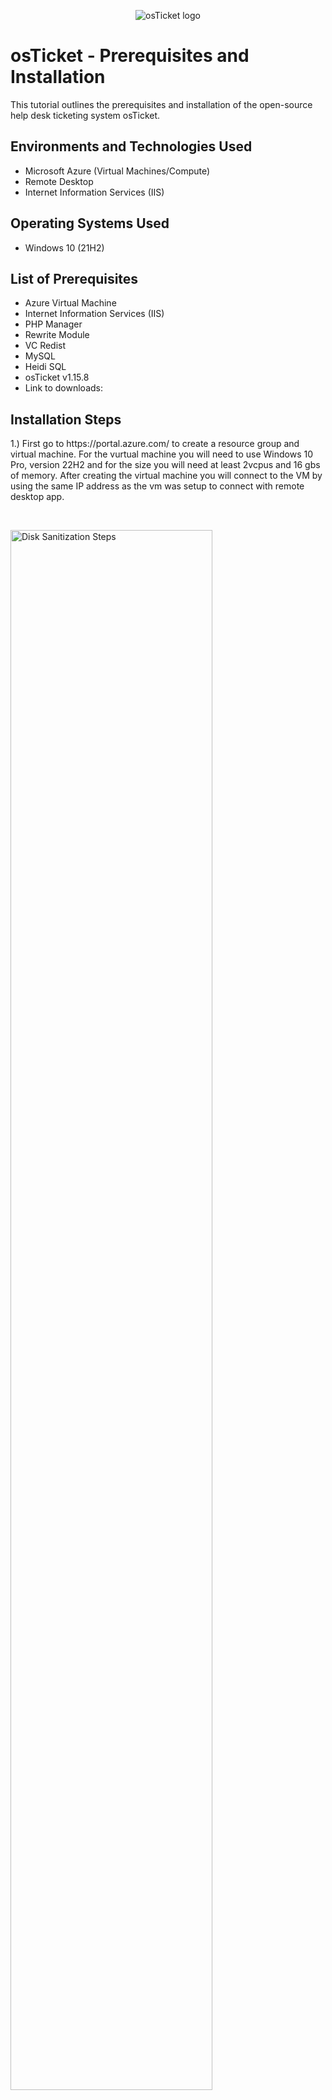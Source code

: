 <p align="center">
<img src="https://i.imgur.com/Clzj7Xs.png" alt="osTicket logo"/>
</p>

<h1>osTicket - Prerequisites and Installation</h1>
This tutorial outlines the prerequisites and installation of the open-source help desk ticketing system osTicket.<br />



<h2>Environments and Technologies Used</h2>

- Microsoft Azure (Virtual Machines/Compute)
- Remote Desktop
- Internet Information Services (IIS)

<h2>Operating Systems Used </h2>

- Windows 10</b> (21H2)

<h2>List of Prerequisites</h2>

- Azure Virtual Machine
- Internet Information Services (IIS)
- PHP Manager
- Rewrite Module
- VC Redist
- MySQL
- Heidi SQL
- osTicket v1.15.8
- Link to downloads:

<h2>Installation Steps</h2>
1.) First go to https://portal.azure.com/ to create a resource group and virtual machine.
For the vurtual machine you will need to use Windows 10 Pro, version 22H2 and for the size you will need at least 2vcpus and 16 gbs of memory.
After creating the virtual machine you will connect to the VM by using the same IP address as the vm was setup to connect with remote desktop app.
</p>
<br />

<p>
  
<p>

  
  <img src="https://github.com/CynthiaBrady/osticket-prereqs/assets/160746865/52c26df6-a890-4068-9177-3cf6b5946b7a" height="80%" width="80%" alt="Disk Sanitization Steps"/>
</p>
 <img src="https://github.com/CynthiaBrady/osticket-prereqs/assets/160746865/4798867e-b47e-42ae-b5e0-17eaa74b626e" height="80%" width="80%" alt="Disk Sanitization Steps"/> 

</p>




<p>


 


  <img src="https://github.com/CynthiaBrady/osticket-prereqs/assets/160746865/7f11d9d3-9fa6-44e6-92a0-563dc37aa441" height="80%" width="80%" alt="Disk Sanitization Steps"/>
</p>
<p>

  2.)After pasting the IP address in remote desktop log in with the user name and password that you used when you created your VM.  </p>
<br />

<p>

  
  <img src="https://github.com/CynthiaBrady/osticket-prereqs/assets/160746865/dd081a73-13a6-4de0-b590-ad259e89403d" height="80%" width="80%" alt="Disk Sanitization Steps"/>
</p>
<p>
3.) Once logged in the VM go to start menu, click run and type in control panel.  
</p>
<br />

<p>
<img src="https://github.com/CynthiaBrady/osticket-prereqs/assets/160746865/2085ba05-1b14-40eb-bd22-a4fa9bea5e55" height=" height="80%" width="80%" alt="Disk Sanitization Steps"/>
</p>
<p>
4.) From control panel click on programs. 
</p>
<br />


<img src="https://github.com/CynthiaBrady/osticket-prereqs/assets/160746865/bd5bac3a-28da-454e-aca1-4045a2b98637" height="80%" width="80%" alt="Disk Sanitization Steps"/>
</p>
<p>
5.) In programs you will click on Window features on or off.
</p>
<br />


<img src="https://github.com/CynthiaBrady/osticket-prereqs/assets/160746865/4def1848-cc74-4879-824e-7ea73503052f" height="80%" width="80%" alt="Disk Sanitization Steps"/>
</p>
<p>
6.)You will Install/Enable in Windows with CGI and Common HTTP Features.
 
-World Wide Web Services->Application Development Features->
  
 - [X]CGI
  
 - [X]Common HTTP Features (make sure all features are selected.)
</p>
<br />


<img src="https://github.com/CynthiaBrady/osticket-prereqs/assets/160746865/d266cc7b-d624-441c-ad61-509cc5e88fc2" height="80%" width="80%" alt="Disk Sanitization Steps"/>
</p>
<p>

</p>
<br />

<img src="https://github.com/CynthiaBrady/osticket-prereqs/assets/160746865/774b678b-8668-4b4a-a232-3ca8b8aa05fc" height="80%" width="80%" alt="Disk Sanitization Steps"/>
</p>
<p>
7.)To make sure ISS is installed you can open a web brower and type in 127.0.0.1 and the page should look like this. 
</p>
<br />

</p>
<br />


<img src="https://github.com/CynthiaBrady/osticket-prereqs/assets/160746865/5d16c692-1953-4a8f-9171-7d03a7f83e49" height="80%" width="80%" alt="Disk Sanitization Steps"/>
</p>
<p>
8.)From the Installation Files,download and install PHP Mananger for IIS (PHPManagerForIIS_V1/5.0.msi) To install go through the wizard install and complete the install. 
 
9.)From the Intallation Files, download Rewrite Module(rewrite_en-US.msi) right click and install.

10.)Create a folder in the C Drive named PHP

11.)From the Installation Files,download and PHP 7.3.8 (php-7.3.8-nts-Win32-VC15-X86.zip) and unzip the contents into C:\PHP

!! ATTENTION!! if this appears,close to "keep" the file:


<img src="https://github.com/CynthiaBrady/osticket-prereqs/assets/160746865/ff46864c-9eeb-4247-a41c-9033115f3ef1" height="80%" width="80%" alt="Disk Sanitization Steps"/>
</p>
<p>
12.)Once downloaded then you right click on the file and click extract all into folder PHP folder on the C drive.
</p>
<br />

</p>
<br />

<img src="https://github.com/CynthiaBrady/osticket-prereqs/assets/160746865/426a411e-4ea8-469b-aff4-688a02e4fee6" height="80%" width="80%" alt="Disk Sanitization Steps"/>
</p>
<p>
13.From the installation files download and intall VC_redist.x86.exe. Right click and go through the wizard.
</p>
<br />

14.From the intallation files download and install MySQL 5.5.62 (mysql-5.5.62-win32.msi)
  
   Run the setup wizard: Typical Setup->Launch Configuration Wizard ( after install) ->Standard Configuration->
   
<img src="https://github.com/CynthiaBrady/osticket-prereqs/assets/160746865/63b46af3-160a-460e-bb5d-cd8dd06bc9b8" height="80%" width="80%" alt="Disk Sanitization Steps"/>
</p>
<p>

  
</p>
<br />


<img src="https://github.com/CynthiaBrady/osticket-prereqs/assets/160746865/c2517379-def7-4f4c-8d90-a4316d513aa6" height="80%" width="80%" alt="Disk Sanitization Steps"/>
</p>
<p>

</p>
<br />


</p>
<br />

Make a new root password: Password1
</p>
<p>
<img src="https://github.com/CynthiaBrady/osticket-prereqs/assets/160746865/613026cf-b242-465d-ad85-9ba9850a343b" height="80%" width="80%" alt="Disk Sanitization Steps"/>
</p>
<p>
Execute the process to the next page.
</p>
<br />


<img src="https://github.com/CynthiaBrady/osticket-prereqs/assets/160746865/36968d80-da5f-4be5-9134-21a415ffce7e" height="80%" width="80%" alt="Disk Sanitization Steps"/>
</p>
<p>
15. After all files are installed go to search bar and type IIS and right click IIS to run as administrator. The progarm page should look this. 
</p>
<br />


<img src="https://github.com/CynthiaBrady/osticket-prereqs/assets/160746865/152a884c-eca5-4cac-be13-cc642d91d05f" height="80%" width="80%" alt="Disk Sanitization Steps"/>
</p>
<p>
16. To register PHP double click on PHP Manager.
</p>
<br />


<img src="https://github.com/CynthiaBrady/osticket-prereqs/assets/160746865/6b45fa51-dec9-4875-b98f-99c232e74eb7" height="80%" width="80%" alt="Disk Sanitization Steps"/>
</p>
<p>
17.Click on Register new PHP version. 
</p>
<br />


<img src="https://github.com/CynthiaBrady/osticket-prereqs/assets/160746865/93d541f5-ea4a-45f9-b108-846c446987dc" height="80%" width="80%" alt="Disk Sanitization Steps"/>
</p>
<p>
18. Go to C Drive -> PHP -> click on PHP-cgi file. 
</p>
<br />


<img src="https://github.com/CynthiaBrady/osticket-prereqs/assets/160746865/51acac5d-3ecf-4efb-9028-f02b6f4fb943" height="80%" width="80%" alt="Disk Sanitization Steps"/>
</p>
<p>

</p>
<br />


<img src="https://github.com/CynthiaBrady/osticket-prereqs/assets/160746865/78bda78f-2c6c-418d-a2d4-055557cccdb8k" height="80%" width="80%" alt="Disk Sanitization Steps"/>
</p>
<p>
19.) Restart ISS server
</p>
<br />
  
  
<img src="https://github.com/CynthiaBrady/osticket-prereqs/assets/160746865/b90b01db-1fc5-4203-b47c-f85b47030f48" height="80%" width="80%" alt="Disk Sanitization Steps"/>
</p>
<p>
20.Download and Install osTicket v1.15.8- from installation Files.
  
  -Exract and copy the "upload" folder into the c:\inetpub\wwwroot
 
  -withen c:\inetpub\root, Rename "upload"to "osTicket"

  Reload IIS again.
</p>
<br />  
  
21.On IIS go to sites -> Default -> osTicket -On the right,click "Browser *:80"
</p>
<br />      
    
<img src="https://github.com/CynthiaBrady/osticket-prereqs/assets/160746865/364ea0a2-3392-4f72-97b5-7ba23f85a66c" height="80%" width="80%" alt="Disk Sanitization Steps"/>
</p>
<p>
22. You should see a page like this and that means osTicket is working. 

  Some extensions are not enabled,
</p>
<br />      
    
  
<img src="https://github.com/CynthiaBrady/osticket-prereqs/assets/160746865/2b2b3ef5-07e6-4ba3-a8e0-a665c92edb52" height="80%" width="80%" alt="Disk Sanitization Steps"/>
</p>
<p>
23. To enable the extenstions- Go back to IIS,sites->Default->osTicket-Double click PHP manager- Click "Enable or disable an extension"

   
</p>
<br />      
        
<img src="https://github.com/CynthiaBrady/osticket-prereqs/assets/160746865/b6b902b8-a1a0-4b24-a446-458386543729" height="80%" width="80%" alt="Disk Sanitization Steps"/>
</p>
<p>

<br />      
          
  
<img src="https://github.com/CynthiaBrady/osticket-prereqs/assets/160746865/b044645a-681d-40f8-85d5-ffe1c73f932c" height="80%" width="80%" alt="Disk Sanitization Steps"/>
</p>
<p>
24. Enable all three extensions:
 
  -Enable: php-imap.dll
  
  -Enable: php_intl.dll
 
  -Enable: php_opcache.dll

  Refresh the osTicket site in your browse,observe the changes
</p>
<br />        
  
  
<img src="https://github.com/CynthiaBrady/osticket-prereqs/assets/160746865/402cf2ee-8afd-4836-be36-635e71670b86" height="80%" width="80%" alt="Disk Sanitization Steps"/>
</p>
<p>

</p>
<br />          
  
<img src="https://github.com/CynthiaBrady/osticket-prereqs/assets/160746865/b660b284-3928-42ca-bcee-96bdb94c5ea0" height="80%" width="80%" alt="Disk Sanitization Steps"/>
</p>
<p>
25. After extensions are enabled in ISS we will go to rename one of the files in osTicket folder. 
  
  Open up C;\inetpub\wwwroot\osTicket\osticket\include\ost-config.php and rename the ost-sampleconfig.php to ost-config.php
</p>
<br />          
  
  
<img src="https://github.com/CynthiaBrady/osticket-prereqs/assets/160746865/430bb161-b1af-43c9-9ee9-46fc05c6509f" height="80%" width="80%" alt="Disk Sanitization Steps"/>
</p>
<p
</p>
<br />            
  
  <img src="https://github.com/CynthiaBrady/osticket-prereqs/assets/160746865/1e5b08cc-6674-46ff-9409-717e9058803f" height="80%" width="80%" alt="Disk Sanitization Steps"/>
</p>
<p>
26. Now we are going to assign permissions right click, the file and go to properties.
  
  Then click on security,click on advance. 
  
</p>
<br />              
  
<img src="https://github.com/CynthiaBrady/osticket-prereqs/assets/160746865/46f65f8b-b73a-48ac-823b-b9f33df03b1a)"/>
</p>
<p>
27. Click on disable inheritance. 
</p>
<br />                
  
<img src="https://github.com/CynthiaBrady/osticket-prereqs/assets/160746865/006d4462-4dcf-43b5-bd42-73128f10607e"/>
</p>
<p>
28.Remove all inherited permissions from this object.
</p>
<br />                


<img src="https://github.com/CynthiaBrady/osticket-prereqs/assets/160746865/11df3a86-2688-4698-907f-f1747aeb2389"/>
</p>
<p>
29. Click add to add permissions. 
</p>
<br />                


<img src="https://github.com/CynthiaBrady/osticket-prereqs/assets/160746865/d914a294-d4ad-41a7-8d9c-9b4b3d7ccca3"/>
</p>
<p>
30. Select a principal and type in "Everyone" in the box. 
</p>
<br />                

<img src="https://github.com/CynthiaBrady/osticket-prereqs/assets/160746865/3ee9cea6-78bf-4d41-bb1f-5e4f6144dd63"/>
</p>
<p>
31.Click on Full Control so all the boxes are checked.
</p>
<br />                


<img src="https://github.com/CynthiaBrady/osticket-prereqs/assets/160746865/b3875262-2657-46b2-98d4-307cc46f9a06"/>
</p>
<p>
32.Click and apply.
</p>
<br />                


<img src="https://github.com/CynthiaBrady/osticket-prereqs/assets/160746865/a47720d3-7ea5-4a35-a92c-71a817e3aeef"/>
</p>
<p>
33.Now go over to the osTicket setup page and (click continue). Fill out the Systems settings and Admin User. Don't forget your chosen password.

  - Name HelpDesk

- Default email (receives email from customers)

34. To set up the database setting at the bottom of the page we need to download and install HeidiSQL from the installation files. 



</p>
<br />                


<img src="https://github.com/CynthiaBrady/osticket-prereqs/assets/160746865/ee2cae1b-a7df-4961-af88-7006111fc587"/>
</p>
<p>
35.Once the program is open we will create a new connection to the database. 
</p>
<br />                


<img src="https://github.com/CynthiaBrady/osticket-prereqs/assets/160746865/2bb124bf-ce31-4a30-820d-9101ffa59845"/>
</p>
<p>
36. For the username use root and for the password use Password1.
</p>
<br />                


<img src="https://github.com/CynthiaBrady/osticket-prereqs/assets/160746865/56fb426f-ec1f-41a0-ba61-cdf941571816"/>
</p>
<p>
37.Connected to the session and now we can go back to the finish setting up Database setting. In the Database Settings type in root for the username and Password1 for the password.
  
  Now we are going to create a new database in HiediSQL.

  Right click on "Unnamed" select "create new" then select "database'. 

  
</p>
<br />                


<img src="https://github.com/CynthiaBrady/osticket-prereqs/assets/160746865/f0b1c240-39b6-47e1-a4a7-acab53d4f6c1"/>
</p>
<p>

</p>
<br />                

 Name the new database osTicket 


<img src="https://github.com/CynthiaBrady/osticket-prereqs/assets/160746865/a3231ec9-dd90-45b4-a030-2c50c5fddada" height="80%" width="80%" alt="Disk Sanitization Steps"/>
</p>
<p>

 Go back to osTicket browser and type in osTicket in the MySQL Database box. 
 
  <img src="https://github.com/CynthiaBrady/osticket-prereqs/assets/160746865/a30cae90-8b72-49e4-bba7-56a396237f5b" height="80%" width="80%" alt="Disk Sanitization Steps"/>

  
</p>
<br />              

38. You should be able to click intall now and should intall osTicket. 
</p>
<br />              


<img src="https://github.com/CynthiaBrady/osticket-prereqs/assets/160746865/0cf0ff62-a789-44e7-82ab-fec99824889b" height="80%" width="80%" alt="Disk Sanitization Steps"/>
</p>
<p>
42. The last step is to clean up. We are going to delete the setup folder only. 
  Go to C:\inetpub\wwwroot\osTicket\setup and only delete setup folder. 
 
  From there go to the include folder to ost-config.php to set the permissions back to "Read" only. 
</p>
<br />              


<img src="https://github.com/CynthiaBrady/osticket-prereqs/assets/160746865/d2c25227-e7a6-4f7e-8ae6-3afd26c16c2b" height="80%" width="80%" alt="Disk Sanitization Steps"/>
</p>
<p>

</p>
<br />              

<img src="https://github.com/CynthiaBrady/osticket-prereqs/assets/160746865/b51bb9a8-6e39-4a93-9667-89be0d816267" height="80%" width="80%" alt="Disk Sanitization Steps"/>

<img src="https://github.com/CynthiaBrady/osticket-prereqs/assets/160746865/ee577375-b067-4063-9f00-0aa53caaf52c" height="80%" width="80%" alt="Disk Sanitization Steps"/>
</p>
<p>
43. After the permissons are set then we can test the osTicket by logining in.
</p>
<br />              


<img src="https://github.com/CynthiaBrady/osticket-prereqs/assets/160746865/46b3a8b4-d8dc-4af0-91e7-66894f9e31aa" height="80%" width="80%" alt="Disk Sanitization Steps"/>
</p>
<p>
44. You have now installed and setup osTicket!
</p>
<br />              


<img src="https://github.com/CynthiaBrady/osticket-prereqs/assets/160746865/64a3a309-0584-401c-ac75-db64e9149c41" height="80%" width="80%" alt="Disk Sanitization Steps"/>
</p>



<img src="https://github.com/CynthiaBrady/osticket-prereqs/assets/160746865/cac0594f-3c97-4e0f-b48d-712695afd944" height="80%" width="80%" alt="Disk Sanitization Steps"/>
</p>





<img src="https://github.com/CynthiaBrady/osticket-prereqs/assets/160746865/86479fad-3a9d-4c1e-9234-bf5c408b932d" height="80%" width="80%" alt="Disk Sanitization Steps"/>
</p>

<img src="<img src="https://github.com/CynthiaBrady/osticket-prereqs/assets/160746865/86479fad-3a9d-4c1e-9234-bf5c408b932d" height="80%" width="80%" alt="Disk Sanitization Steps"/>
</p>

<img src="https://github.com/CynthiaBrady/osticket-prereqs/assets/160746865/cbfc4373-bfb5-4b30-bf18-02f9569ce2b3" height="80%" width="80%" alt="Disk Sanitization Steps"/>
</p>

<img src="https://github.com/CynthiaBrady/osticket-prereqs/assets/160746865/cdbe8db7-94f2-4efb-b1dc-0e9bff6c0c3b" height="80%" width="80%" alt="Disk Sanitization Steps"/>
</p>

<img src="https://github.com/CynthiaBrady/osticket-prereqs/assets/160746865/db7a096a-f0fa-4e66-8cef-0eeb9cbbeb5f" height="80%" width="80%" alt="Disk Sanitization Steps"/>
</p>


